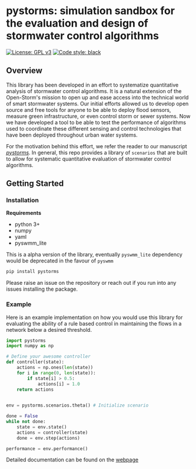 # pystorms: simulation sandbox for the evaluation and design of stormwater control algorithms
[![License: GPL v3](https://img.shields.io/badge/License-GPLv3-blue.svg)](https://www.gnu.org/licenses/gpl-3.0)
[![Code style: black](https://img.shields.io/badge/code%20style-black-000000.svg)](https://github.com/python/black)

## Overview 

This library has been developed in an effort to systematize quantitative analysis of stormwater control algorithms.
It is a natural extension of the Open-Storm's mission to open up and ease access into the technical world of smart stormwater systems.
 Our initial efforts allowed us to develop open source and free tools for anyone to be able to deploy flood sensors, measure green infrastructure, or even control storm or sewer systems.
 Now we have developed a tool to be able to test the performance of algorithms used to coordinate these different sensing and control technologies that have been deployed throughout urban water systems.    

For the motivation behind this effort, we refer the reader to our manuscript [*pystorms*](https://dl.acm.org/citation.cfm?id=3313336). In general, this repo provides a library of `scenarios` that are built to allow for systematic quantitative evaluation of stormwater control algorithms.


## Getting Started 

### Installation 

**Requirements**

- python 3+
- numpy
- yaml
- pyswmm_lite

This is a alpha version of the library, eventually `pyswmm_lite` dependency would be deprecated in the favour of `pyswmm`

```bash 
pip install pystorms
```

Please raise an issue on the repository or reach out if you run into any issues installing the package. 

### Example 

Here is an example implementation on how you would use this library for evaluating the ability of a rule based control in maintaining the flows in a network below a desired threshold. 

```python 
import pystorms 
import numpy as np

# Define your awesome controller 
def controller(state):
	actions = np.ones(len(state))
	for i in range(0, len(state)):
		if state[i] > 0.5:
			actions[i] = 1.0
	return actions 
	

env = pystorms.scenarios.theta() # Initialize scenario 

done = False
while not done:
	state = env.state()
	actions = controller(state)
	done = env.step(actions)

performance = env.performance()

```

Detailed documentation can be found on the [webpage](https://klabum.github.io/pystorms/)
